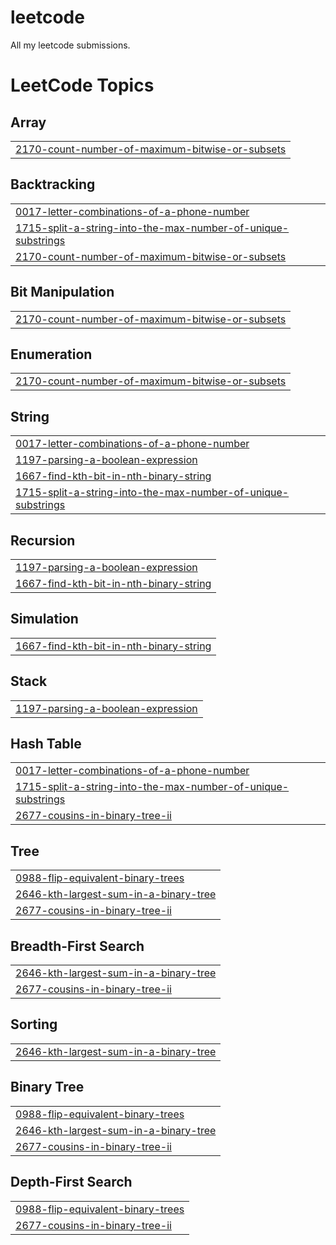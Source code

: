 # leetcode
All my leetcode submissions.

<!---LeetCode Topics Start-->
# LeetCode Topics
## Array
|  |
| ------- |
| [2170-count-number-of-maximum-bitwise-or-subsets](https://github.com/ArjunSahlot/leetcode/tree/master/2170-count-number-of-maximum-bitwise-or-subsets) |
## Backtracking
|  |
| ------- |
| [0017-letter-combinations-of-a-phone-number](https://github.com/ArjunSahlot/leetcode/tree/master/0017-letter-combinations-of-a-phone-number) |
| [1715-split-a-string-into-the-max-number-of-unique-substrings](https://github.com/ArjunSahlot/leetcode/tree/master/1715-split-a-string-into-the-max-number-of-unique-substrings) |
| [2170-count-number-of-maximum-bitwise-or-subsets](https://github.com/ArjunSahlot/leetcode/tree/master/2170-count-number-of-maximum-bitwise-or-subsets) |
## Bit Manipulation
|  |
| ------- |
| [2170-count-number-of-maximum-bitwise-or-subsets](https://github.com/ArjunSahlot/leetcode/tree/master/2170-count-number-of-maximum-bitwise-or-subsets) |
## Enumeration
|  |
| ------- |
| [2170-count-number-of-maximum-bitwise-or-subsets](https://github.com/ArjunSahlot/leetcode/tree/master/2170-count-number-of-maximum-bitwise-or-subsets) |
## String
|  |
| ------- |
| [0017-letter-combinations-of-a-phone-number](https://github.com/ArjunSahlot/leetcode/tree/master/0017-letter-combinations-of-a-phone-number) |
| [1197-parsing-a-boolean-expression](https://github.com/ArjunSahlot/leetcode/tree/master/1197-parsing-a-boolean-expression) |
| [1667-find-kth-bit-in-nth-binary-string](https://github.com/ArjunSahlot/leetcode/tree/master/1667-find-kth-bit-in-nth-binary-string) |
| [1715-split-a-string-into-the-max-number-of-unique-substrings](https://github.com/ArjunSahlot/leetcode/tree/master/1715-split-a-string-into-the-max-number-of-unique-substrings) |
## Recursion
|  |
| ------- |
| [1197-parsing-a-boolean-expression](https://github.com/ArjunSahlot/leetcode/tree/master/1197-parsing-a-boolean-expression) |
| [1667-find-kth-bit-in-nth-binary-string](https://github.com/ArjunSahlot/leetcode/tree/master/1667-find-kth-bit-in-nth-binary-string) |
## Simulation
|  |
| ------- |
| [1667-find-kth-bit-in-nth-binary-string](https://github.com/ArjunSahlot/leetcode/tree/master/1667-find-kth-bit-in-nth-binary-string) |
## Stack
|  |
| ------- |
| [1197-parsing-a-boolean-expression](https://github.com/ArjunSahlot/leetcode/tree/master/1197-parsing-a-boolean-expression) |
## Hash Table
|  |
| ------- |
| [0017-letter-combinations-of-a-phone-number](https://github.com/ArjunSahlot/leetcode/tree/master/0017-letter-combinations-of-a-phone-number) |
| [1715-split-a-string-into-the-max-number-of-unique-substrings](https://github.com/ArjunSahlot/leetcode/tree/master/1715-split-a-string-into-the-max-number-of-unique-substrings) |
| [2677-cousins-in-binary-tree-ii](https://github.com/ArjunSahlot/leetcode/tree/master/2677-cousins-in-binary-tree-ii) |
## Tree
|  |
| ------- |
| [0988-flip-equivalent-binary-trees](https://github.com/ArjunSahlot/leetcode/tree/master/0988-flip-equivalent-binary-trees) |
| [2646-kth-largest-sum-in-a-binary-tree](https://github.com/ArjunSahlot/leetcode/tree/master/2646-kth-largest-sum-in-a-binary-tree) |
| [2677-cousins-in-binary-tree-ii](https://github.com/ArjunSahlot/leetcode/tree/master/2677-cousins-in-binary-tree-ii) |
## Breadth-First Search
|  |
| ------- |
| [2646-kth-largest-sum-in-a-binary-tree](https://github.com/ArjunSahlot/leetcode/tree/master/2646-kth-largest-sum-in-a-binary-tree) |
| [2677-cousins-in-binary-tree-ii](https://github.com/ArjunSahlot/leetcode/tree/master/2677-cousins-in-binary-tree-ii) |
## Sorting
|  |
| ------- |
| [2646-kth-largest-sum-in-a-binary-tree](https://github.com/ArjunSahlot/leetcode/tree/master/2646-kth-largest-sum-in-a-binary-tree) |
## Binary Tree
|  |
| ------- |
| [0988-flip-equivalent-binary-trees](https://github.com/ArjunSahlot/leetcode/tree/master/0988-flip-equivalent-binary-trees) |
| [2646-kth-largest-sum-in-a-binary-tree](https://github.com/ArjunSahlot/leetcode/tree/master/2646-kth-largest-sum-in-a-binary-tree) |
| [2677-cousins-in-binary-tree-ii](https://github.com/ArjunSahlot/leetcode/tree/master/2677-cousins-in-binary-tree-ii) |
## Depth-First Search
|  |
| ------- |
| [0988-flip-equivalent-binary-trees](https://github.com/ArjunSahlot/leetcode/tree/master/0988-flip-equivalent-binary-trees) |
| [2677-cousins-in-binary-tree-ii](https://github.com/ArjunSahlot/leetcode/tree/master/2677-cousins-in-binary-tree-ii) |
<!---LeetCode Topics End-->